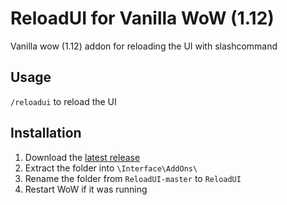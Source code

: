 # ReloadUI for Vanilla WoW (1.12)

Vanilla wow (1.12) addon for reloading the UI with slashcommand

## Usage

`/reloadui` to reload the UI

## Installation

1. Download the [latest release](https://github.com/mitjafelicijan/ReloadUI/archive/refs/heads/master.zip)
2. Extract the folder into `\Interface\AddOns\`
3. Rename the folder from `ReloadUI-master` to `ReloadUI`
4. Restart WoW if it was running
